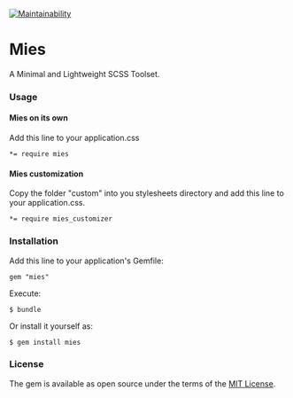 [![Maintainability](https://api.codeclimate.com/v1/badges/9a834070d31596442fe3/maintainability)](https://codeclimate.com/github/iigethr/mies/maintainability)

# Mies

A Minimal and Lightweight SCSS Toolset.

### Usage

#### Mies on its own
Add this line to your application.css

```
*= require mies
```

#### Mies customization
Copy the folder "custom" into you stylesheets directory and add this line to your application.css.

```
*= require mies_customizer
```

### Installation

Add this line to your application's Gemfile:

```
gem "mies"
```

Execute:

```
$ bundle
```

Or install it yourself as:

```
$ gem install mies
```

### License

The gem is available as open source under the terms of the [MIT License](https://opensource.org/licenses/MIT).
